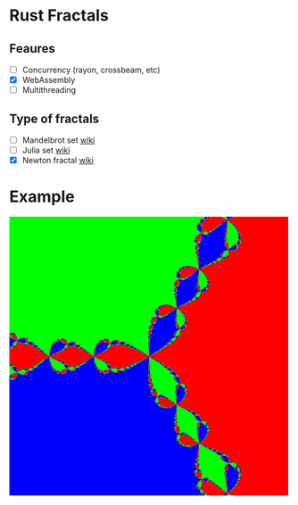 # Rust Fractals

## Feaures

- [ ] Concurrency (rayon, crossbeam, etc)
- [x] WebAssembly
- [ ] Multithreading

## Type of fractals

- [ ] Mandelbrot set [wiki](https://en.wikipedia.org/wiki/Mandelbrot_set)
- [ ] Julia set [wiki](https://en.wikipedia.org/wiki/Julia_set)
- [x] Newton fractal [wiki](https://en.wikipedia.org/wiki/Newton_fractal)

# Example

![Newtone](fractal-example.png)
